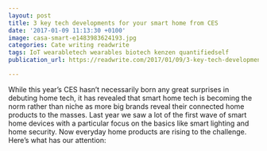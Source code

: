 ```yaml
---
layout: post
title: 3 key tech developments for your smart home from CES
date: '2017-01-09 11:13:30 +0100'
image: casa-smart-e1483983624193.jpg
categories: Cate writing readwrite
tags: IoT wearabletech wearables biotech kenzen quantifiedself
publication_url: https://readwrite.com/2017/01/09/3-key-tech-developments-for-your-smart-home-from-ces-dl4/

---
```

While this year’s CES hasn’t necessarily born any great surprises in debuting home tech, it has revealed that smart home tech is becoming the norm rather than niche as more big brands reveal their connected home products to the masses. Last year we saw a lot of the first wave of smart home devices with a particular focus on the basics like smart lighting and home security. Now everyday home products are rising to the challenge. Here’s what has our attention:
